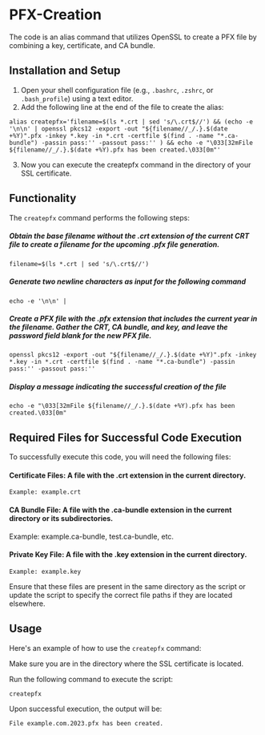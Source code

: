 # PFX-Creation
The code is an alias command that utilizes OpenSSL to create a PFX file by combining a key, certificate, and CA bundle.

## Installation and Setup

1. Open your shell configuration file (e.g., `.bashrc`, `.zshrc`, or `.bash_profile`) using a text editor.
2. Add the following line at the end of the file to create the alias:

```
alias createpfx='filename=$(ls *.crt | sed 's/\.crt$//') && (echo -e '\n\n' | openssl pkcs12 -export -out "${filename//_/.}.$(date +%Y)".pfx -inkey *.key -in *.crt -certfile $(find . -name "*.ca-bundle") -passin pass:'' -passout pass:'' ) && echo -e "\033[32mFile ${filename//_/.}.$(date +%Y).pfx has been created.\033[0m"'
```

3.  Now you can execute the createpfx command in the directory of your SSL certificate.

## Functionality

The `createpfx` command performs the following steps:

##### Obtain the base filename without the .crt extension of the current CRT file to create a filename for the upcoming .pfx file generation.

`filename=$(ls *.crt | sed 's/\.crt$//')`

##### Generate two newline characters as input for the following command

`echo -e '\n\n' | `

##### Create a PFX file with the .pfx extension that includes the current year in the filename. Gather the CRT, CA bundle, and key, and leave the password field blank for the new PFX file.

`openssl pkcs12 -export -out "${filename//_/.}.$(date +%Y)".pfx -inkey *.key -in *.crt -certfile $(find . -name "*.ca-bundle") -passin pass:'' -passout pass:''`

##### Display a message indicating the successful creation of the file

`echo -e "\033[32mFile ${filename//_/.}.$(date +%Y).pfx has been created.\033[0m"`

## Required Files for Successful Code Execution

To successfully execute this code, you will need the following files:

#### Certificate Files: A file with the .crt extension in the current directory.
`Example: example.crt`

#### CA Bundle File: A file with the .ca-bundle extension in the current directory or its subdirectories.
Example: example.ca-bundle, test.ca-bundle, etc.

#### Private Key File: A file with the .key extension in the current directory.
`Example: example.key`

Ensure that these files are present in the same directory as the script or update the script to specify the correct file paths if they are located elsewhere.

## Usage

Here's an example of how to use the `createpfx` command:

Make sure you are in the directory where the SSL certificate is located.

Run the following command to execute the script:

`createpfx`

Upon successful execution, the output will be:

`File example.com.2023.pfx has been created.`



